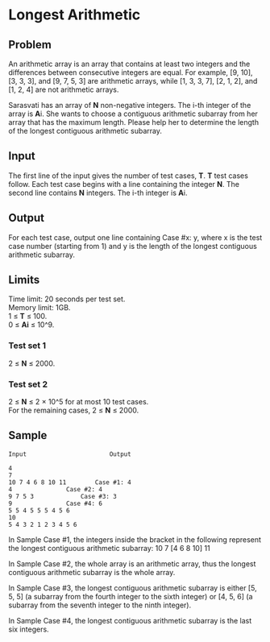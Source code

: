 # Longest Arithmetic

## Problem
An arithmetic array is an array that contains at least two integers and the differences between consecutive integers are equal. For example, [9, 10], [3, 3, 3], and [9, 7, 5, 3] are arithmetic arrays, while [1, 3, 3, 7], [2, 1, 2], and [1, 2, 4] are not arithmetic arrays.

Sarasvati has an array of **N** non-negative integers. The i-th integer of the array is **A**i. She wants to choose a contiguous arithmetic subarray from her array that has the maximum length. Please help her to determine the length of the longest contiguous arithmetic subarray.

## Input
The first line of the input gives the number of test cases, **T**. **T** test cases follow. Each test case begins with a line containing the integer **N**. The second line contains **N** integers. The i-th integer is **A**i.

## Output
For each test case, output one line containing Case #x: y, where x is the test case number (starting from 1) and y is the length of the longest contiguous arithmetic subarray.

## Limits
Time limit: 20 seconds per test set.<br />
Memory limit: 1GB.<br />
1 ≤ **T** ≤ 100.<br />
0 ≤ **Ai** ≤ 10^9.<br />

### Test set 1
2 ≤ **N** ≤ 2000.

### Test set 2
2 ≤ **N** ≤ 2 × 10^5 for at most 10 test cases.<br />
For the remaining cases, 2 ≤ **N** ≤ 2000.

## Sample
```
Input                       Output
 
4
7
10 7 4 6 8 10 11	    Case #1: 4
4			    Case #2: 4
9 7 5 3			    Case #3: 3
9			    Case #4: 6
5 5 4 5 5 5 4 5 6
10
5 4 3 2 1 2 3 4 5 6
```
  
In Sample Case #1, the integers inside the bracket in the following represent the longest contiguous arithmetic subarray: 10 7 [4 6 8 10] 11

In Sample Case #2, the whole array is an arithmetic array, thus the longest contiguous arithmetic subarray is the whole array.

In Sample Case #3, the longest contiguous arithmetic subarray is either [5, 5, 5] (a subarray from the fourth integer to the sixth integer) or [4, 5, 6] (a subarray from the seventh integer to the ninth integer).

In Sample Case #4, the longest contiguous arithmetic subarray is the last six integers.
